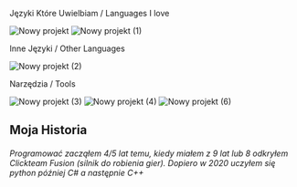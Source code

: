 Języki Które Uwielbiam / Languages I love




![Nowy projekt](https://user-images.githubusercontent.com/62306123/148421685-82e1e0d0-88e3-4a0b-8188-a7022331f292.png)          ![Nowy projekt (1)](https://user-images.githubusercontent.com/62306123/148421997-e25ce163-e3fc-4da3-8338-14c2502dac75.png)

Inne Języki / Other Languages



![Nowy projekt (2)](https://user-images.githubusercontent.com/62306123/148422360-99699081-92a1-42f4-9873-5d01d27866a4.png)




Narzędzia / Tools


![Nowy projekt (3)](https://user-images.githubusercontent.com/62306123/148423640-6cd393b4-a7f9-4623-a191-1ae414b9cea9.png)      ![Nowy projekt (4)](https://user-images.githubusercontent.com/62306123/148423657-61b5cb84-01c2-43a2-81cf-e330635937da.png)      ![Nowy projekt (6)](https://user-images.githubusercontent.com/62306123/148423697-4fbd9814-6339-4fb9-8b43-841393360e08.png)


## Moja Historia
###### Programować zacząłem 4/5 lat temu, kiedy miałem z 9 lat lub 8 odkryłem Clickteam Fusion (silnik do robienia gier). Dopiero w 2020 uczyłem się python później C# a następnie C++
